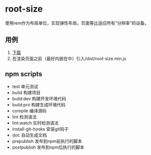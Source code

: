 # root-size
使用rem作为布局单位，实现弹性布局，页面等比适应所有“分辨率”的设备。


## 用例

1. [下载](https://github.com/daifee/root-size/archive/master.zip)
2. 在渲染页面之前（最好内嵌在<head/>中）引入/dist/root-size.min.js


## npm scripts

* test 单元测试
* build 构建项目
* build:dev 构建开发环境代码
* build:pro 构建生成环境代码
* compile 编译源码
* lint 检测语法
* lint:watch 实时检测语法
* install-git-hooks 安装git钩子
* doc 自动生成文档
* prepublish 发布到npm前执行的脚本
* postpublish 发布到npm后执行的脚本